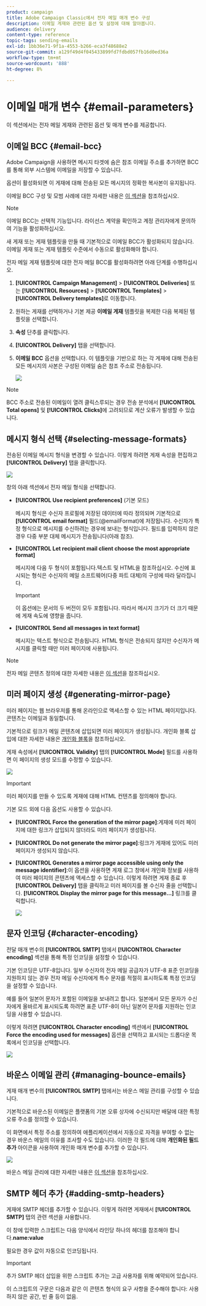 ```yaml
---
product: campaign
title: Adobe Campaign Classic에서 전자 메일 매개 변수 구성
description: 이메일 게재와 관련된 옵션 및 설정에 대해 알아봅니다.
audience: delivery
content-type: reference
topic-tags: sending-emails
exl-id: 1bb36e71-9f1a-4553-b266-eca3f48688e2
source-git-commit: a129f49d4f045433899fd7fdbd057fb16d0ed36a
workflow-type: tm+mt
source-wordcount: '888'
ht-degree: 8%

---
```


# 이메일 매개 변수 {#email-parameters}

이 섹션에서는 전자 메일 게재와 관련된 옵션 및 매개 변수를 제공합니다.

## 이메일 BCC {#email-bcc}

Adobe Campaign을 사용하면 메시지 타겟에 숨은 참조 이메일 주소를 추가하면 BCC를 통해 외부 시스템에 이메일을 저장할 수 있습니다.

옵션이 활성화되면 이 게재에 대해 전송된 모든 메시지의 정확한 복사본이 유지됩니다.

이메일 BCC 구성 및 모범 사례에 대한 자세한 내용은 [이 섹션](../../installation/using/email-archiving.md)을 참조하십시오.

>[!NOTE]
>
>이메일 BCC는 선택적 기능입니다. 라이선스 계약을 확인하고 계정 관리자에게 문의하여 기능을 활성화하십시오.

새 게재 또는 게재 템플릿을 만들 때 기본적으로 이메일 BCC가 활성화되지 않습니다. 이메일 게재 또는 게재 템플릿 수준에서 수동으로 활성화해야 합니다.

전자 메일 게재 템플릿에 대한 전자 메일 BCC를 활성화하려면 아래 단계를 수행하십시오.

1. **[!UICONTROL Campaign Management]** > **[!UICONTROL Deliveries]** 또는 **[!UICONTROL Resources]** > **[!UICONTROL Templates]** > **[!UICONTROL Delivery templates]**&#x200B;로 이동합니다.
1. 원하는 게재를 선택하거나 기본 제공 **이메일 게재** 템플릿을 복제한 다음 복제된 템플릿을 선택합니다.
1. **속성** 단추를 클릭합니다.
1. **[!UICONTROL Delivery]** 탭을 선택합니다. 
1. **이메일 BCC** 옵션을 선택합니다. 이 템플릿을 기반으로 하는 각 게재에 대해 전송된 모든 메시지의 사본은 구성된 이메일 숨은 참조 주소로 전송됩니다.

   ![](assets/s_ncs_user_wizard_archiving.png)

>[!NOTE]
>
>BCC 주소로 전송된 이메일이 열려 클릭스루되는 경우 전송 분석에서 **[!UICONTROL Total opens]** 및 **[!UICONTROL Clicks]**&#x200B;에 고려되므로 계산 오류가 발생할 수 있습니다.

## 메시지 형식 선택 {#selecting-message-formats}

전송된 이메일 메시지 형식을 변경할 수 있습니다. 이렇게 하려면 게재 속성을 편집하고 **[!UICONTROL Delivery]** 탭을 클릭합니다.

![](assets/s_ncs_user_wizard_email_param.png)

창의 아래 섹션에서 전자 메일 형식을 선택합니다.

* **[!UICONTROL Use recipient preferences]** (기본 모드)

   메시지 형식은 수신자 프로필에 저장된 데이터에 따라 정의되며 기본적으로 **[!UICONTROL email format]** 필드(@emailFormat)에 저장됩니다. 수신자가 특정 형식으로 메시지를 수신하려는 경우에 보내는 형식입니다. 필드를 입력하지 않은 경우 다중 부분 대체 메시지가 전송됩니다(아래 참조).

* **[!UICONTROL Let recipient mail client choose the most appropriate format]**

   메시지에 다음 두 형식이 포함됩니다.텍스트 및 HTML을 참조하십시오. 수신에 표시되는 형식은 수신자의 메일 소프트웨어(다중 파트 대체)의 구성에 따라 달라집니다.

   >[!IMPORTANT]
   >
   >이 옵션에는 문서의 두 버전이 모두 포함됩니다. 따라서 메시지 크기가 더 크기 때문에 게재 속도에 영향을 줍니다.

* **[!UICONTROL Send all messages in text format]**

   메시지는 텍스트 형식으로 전송됩니다. HTML 형식은 전송되지 않지만 수신자가 메시지를 클릭할 때만 미러 페이지에 사용됩니다.

>[!NOTE]
>
>전자 메일 콘텐츠 정의에 대한 자세한 내용은 [이 섹션](defining-the-email-content.md)을 참조하십시오.

## 미러 페이지 생성 {#generating-mirror-page}

미러 페이지는 웹 브라우저를 통해 온라인으로 액세스할 수 있는 HTML 페이지입니다. 콘텐츠는 이메일과 동일합니다.

기본적으로 링크가 메일 콘텐츠에 삽입되면 미러 페이지가 생성됩니다. 개인화 블록 삽입에 대한 자세한 내용은 [개인화 블록](personalization-blocks.md)을 참조하십시오.

게재 속성에서 **[!UICONTROL Validity]** 탭의 **[!UICONTROL Mode]** 필드를 사용하면 이 페이지의 생성 모드를 수정할 수 있습니다.

![](assets/s_ncs_user_wizard_miror_page_mode.png)

>[!IMPORTANT]
>
>미러 페이지를 만들 수 있도록 게재에 대해 HTML 컨텐츠를 정의해야 합니다.

기본 모드 외에 다음 옵션도 사용할 수 있습니다.

* **[!UICONTROL Force the generation of the mirror page]**:게재에 미러 페이지에 대한 링크가 삽입되지 않더라도 미러 페이지가 생성됩니다.
* **[!UICONTROL Do not generate the mirror page]**:링크가 게재에 있어도 미러 페이지가 생성되지 않습니다.
* **[!UICONTROL Generates a mirror page accessible using only the message identifier]**:이 옵션을 사용하면 게재 로그 창에서 개인화 정보를 사용하여 미러 페이지의 콘텐츠에 액세스할 수 있습니다. 이렇게 하려면 게재 종료 후 **[!UICONTROL Delivery]** 탭을 클릭하고 미러 페이지를 볼 수신자 줄을 선택합니다. **[!UICONTROL Display the mirror page for this message...]** 링크를 클릭합니다.

   ![](assets/s_ncs_user_wizard_miror_page_link.png)

## 문자 인코딩 {#character-encoding}

전달 매개 변수의 **[!UICONTROL SMTP]** 탭에서 **[!UICONTROL Character encoding]** 섹션을 통해 특정 인코딩을 설정할 수 있습니다.

기본 인코딩은 UTF-8입니다. 일부 수신자의 전자 메일 공급자가 UTF-8 표준 인코딩을 지원하지 않는 경우 전자 메일 수신자에게 특수 문자를 적절히 표시하도록 특정 인코딩을 설정할 수 있습니다.

예를 들어 일본어 문자가 포함된 이메일을 보내려고 합니다. 일본에서 모든 문자가 수신자에게 올바르게 표시되도록 하려면 표준 UTF-8이 아닌 일본어 문자를 지원하는 인코딩을 사용할 수 있습니다.

이렇게 하려면 **[!UICONTROL Character encoding]** 섹션에서 **[!UICONTROL Force the encoding used for messages]** 옵션을 선택하고 표시되는 드롭다운 목록에서 인코딩을 선택합니다.

![](assets/s_ncs_user_email_del_properties_smtp_tab_encoding.png)

## 바운스 이메일 관리 {#managing-bounce-emails}

게재 매개 변수의 **[!UICONTROL SMTP]** 탭에서는 바운스 메일 관리를 구성할 수 있습니다.

기본적으로 바운스된 이메일은 플랫폼의 기본 오류 상자에 수신되지만 배달에 대한 특정 오류 주소를 정의할 수 있습니다.

이 화면에서 특정 주소를 정의하여 애플리케이션에서 자동으로 자격을 부여할 수 없는 경우 바운스 메일의 이유를 조사할 수도 있습니다. 이러한 각 필드에 대해 **개인화된 필드 추가** 아이콘을 사용하여 개인화 매개 변수를 추가할 수 있습니다.

![](assets/s_ncs_user_email_del_properties_smtp_tab.png)

바운스 메일 관리에 대한 자세한 내용은 [이 섹션](understanding-delivery-failures.md#bounce-mail-management)을 참조하십시오.

## SMTP 헤더 추가 {#adding-smtp-headers}

게재에 SMTP 헤더를 추가할 수 있습니다. 이렇게 하려면 게재에서 **[!UICONTROL SMTP]** 탭의 관련 섹션을 사용합니다.

이 창에 입력한 스크립트는 다음 양식에서 라인당 하나의 헤더를 참조해야 합니다.**name:value**

필요한 경우 값이 자동으로 인코딩됩니다.

>[!IMPORTANT]
>
>추가 SMTP 헤더 삽입을 위한 스크립트 추가는 고급 사용자를 위해 예약되어 있습니다.
>
>이 스크립트의 구문은 다음과 같은 이 콘텐츠 형식의 요구 사항을 준수해야 합니다: 사용하지 않은 공간, 빈 줄 등이 없음.
